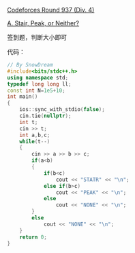 [Codeforces Round 937 (Div. 4)](https://codeforces.com/contest/1950)

[A. Stair, Peak, or Neither?](https://codeforces.com/contest/1950/problem/A)

签到题，判断大小即可

代码：

```cpp
// By SnowDream
#include<bits/stdc++.h>
using namespace std;
typedef long long ll;
const int N=1e5+10;
int main()
{
    ios::sync_with_stdio(false);
    cin.tie(nullptr);
    int t;
    cin >> t;
    int a,b,c;
    while(t--)
    {
        cin >> a >> b >> c;
        if(a<b)
        {
            if(b<c)
                cout << "STATR" << "\n";
            else if(b>c)
                cout << "PEAK" << "\n";
            else
                cout << "NONE" << "\n";
        }
        else
            cout << "NONE" << "\n";
    }
    return 0;
}
```

